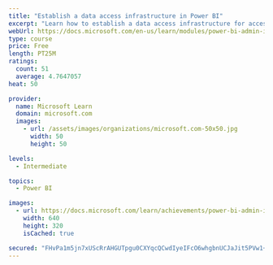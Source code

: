 ```yaml
---
title: "Establish a data access infrastructure in Power BI"
excerpt: "Learn how to establish a data access infrastructure for accessing all your data within Power BI."
webUrl: https://docs.microsoft.com/en-us/learn/modules/power-bi-admin-infrastructure/
type: course
price: Free
length: PT25M
ratings:
  count: 51
  average: 4.7647057
heat: 50

provider:
  name: Microsoft Learn
  domain: microsoft.com
  images:
    - url: /assets/images/organizations/microsoft.com-50x50.jpg
      width: 50
      height: 50

levels:
  - Intermediate

topics:
  - Power BI

images:
  - url: https://docs.microsoft.com/learn/achievements/power-bi-admin-infrastructure-social.png
    width: 640
    height: 320
    isCached: true

secured: "FHvPa1m5jn7xUScRrAHGUTpgu0CXYqcQCwdIyeIFcO6whgbnUCJaJit5PVw1+rKrGqzqufehD3V8Bczhgt9ChsufrwZWwgg0cO6miVs62zwXTMQZMf+7suhObmv7kwOqiV4JkOZBzB4jnmD5L27uQvToGGaHFrtmD9QB0SL0Y2RApgVQyr5IwIN4VZJGbFH2XiuBt/nvDn1J5ZruXzVAhWyhJFhVrYm/Ej4vkHxS0PEFC8mJcLu5VOht2PrmUj/hpQ9vWeN3/D9XGiVVwauxXISL/GK8W9sDoxnYNqy6B2Fjgl6+Ov2Bu02G8n7xaVw9Cxp2Zx55UH6dqM45kTdeI6APqp+xSr0Vie8Ak1kVUAK4GK0gMkIrVZC6GInNcqsDr1NXPhQpOs8jMoZfTk6amR5GJFt/9iDgthOTQRyvxOE=;50Nfgww6f/hAJmHZLwcKYw=="
---
```


